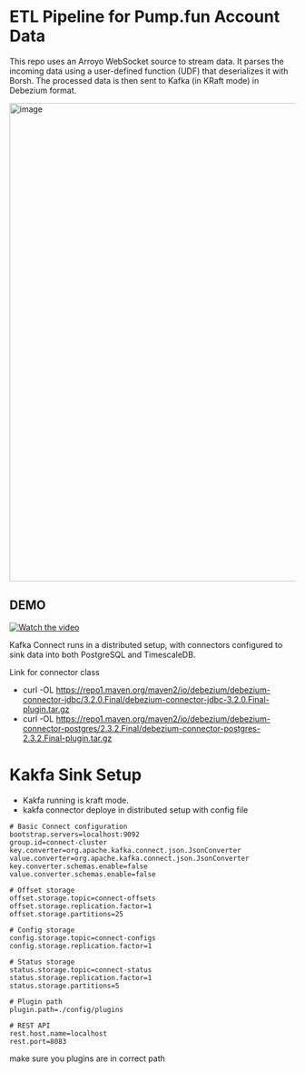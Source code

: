 # ETL Pipeline for Pump.fun Account Data
This repo uses an Arroyo WebSocket source to stream data. It parses the incoming data using a user-defined function (UDF) that deserializes it with Borsh. The processed data is then sent to Kafka (in KRaft mode) in Debezium format.

<img width="3053" height="841" alt="image" src="https://github.com/user-attachments/assets/1e39764a-113a-479e-b6bc-4caa872d04fc" />

## DEMO
[![Watch the video](https://img.youtube.com/vi/cUPeAbmXjqo/maxresdefault.jpg)](https://youtu.be/cUPeAbmXjqo)



Kafka Connect runs in a distributed setup, with connectors configured to sink data into both PostgreSQL and TimescaleDB.


Link for connector class
- curl -OL https://repo1.maven.org/maven2/io/debezium/debezium-connector-jdbc/3.2.0.Final/debezium-connector-jdbc-3.2.0.Final-plugin.tar.gz
- curl -OL https://repo1.maven.org/maven2/io/debezium/debezium-connector-postgres/2.3.2.Final/debezium-connector-postgres-2.3.2.Final-plugin.tar.gz


# Kakfa Sink Setup
- Kakfa running is kraft mode.
- kakfa connector deploye in distributed setup with config file
```
# Basic Connect configuration
bootstrap.servers=localhost:9092
group.id=connect-cluster
key.converter=org.apache.kafka.connect.json.JsonConverter
value.converter=org.apache.kafka.connect.json.JsonConverter
key.converter.schemas.enable=false
value.converter.schemas.enable=false

# Offset storage
offset.storage.topic=connect-offsets
offset.storage.replication.factor=1
offset.storage.partitions=25

# Config storage
config.storage.topic=connect-configs
config.storage.replication.factor=1

# Status storage
status.storage.topic=connect-status
status.storage.replication.factor=1
status.storage.partitions=5

# Plugin path
plugin.path=./config/plugins

# REST API
rest.host.name=localhost
rest.port=8083
```

make sure you plugins are in correct path
